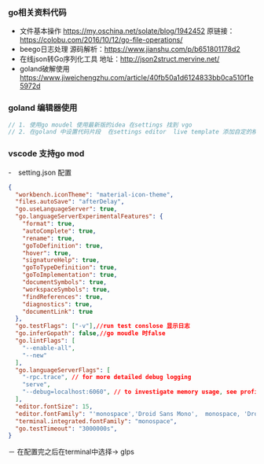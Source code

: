 ### go相关资料代码
- 文件基本操作
https://my.oschina.net/solate/blog/1942452
原链接：https://colobu.com/2016/10/12/go-file-operations/
- beego日志处理
源码解析：https://www.jianshu.com/p/b651801178d2
- 在线json转Go序列化工具
地址：http://json2struct.mervine.net/
- goland破解使用
https://www.jiweichengzhu.com/article/40fb50a1d6124833bb0ca510f1e5972d
### goland 编辑器使用
```go
// 1. 使用go moudel 使用最新版的idea 在settings 找到 vgo
// 2. 在goland 中设置代码片段  在settings editor  live template 添加自定的模板
```
### vscode 支持go mod
-　setting.json  配置
```json
{
  "workbench.iconTheme": "material-icon-theme",
  "files.autoSave": "afterDelay",
  "go.useLanguageServer": true,
  "go.languageServerExperimentalFeatures": {
    "format": true,
    "autoComplete": true,
    "rename": true,
    "goToDefinition": true,
    "hover": true,
    "signatureHelp": true,
    "goToTypeDefinition": true,
    "goToImplementation": true,
    "documentSymbols": true,
    "workspaceSymbols": true,
    "findReferences": true,
    "diagnostics": true,
    "documentLink": true
  },
  "go.testFlags": ["-v"],//run test conslose 显示日志
  "go.inferGopath": false,//go moudle 时false
  "go.lintFlags": [
    "--enable-all",
    "--new"
  ],
  "go.languageServerFlags": [
    "-rpc.trace", // for more detailed debug logging
    "serve",
    "--debug=localhost:6060", // to investigate memory usage, see profiles
  ],
  "editor.fontSize": 15,
  "editor.fontFamily": "'monospace','Droid Sans Mono',  monospace, 'Droid Sans Fallback'",
  "terminal.integrated.fontFamily": "monospace",
  "go.testTimeout": "3000000s",
}
```
－ 在配置完之后在terminal中选择-> glps